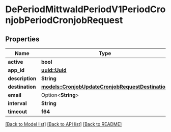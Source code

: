 # DePeriodMittwaldPeriodV1PeriodCronjobPeriodCronjobRequest

## Properties

Name | Type | Description | Notes
------------ | ------------- | ------------- | -------------
**active** | **bool** |  | 
**app_id** | [**uuid::Uuid**](uuid::Uuid.md) |  | 
**description** | **String** |  | 
**destination** | [**models::CronjobUpdateCronjobRequestDestination**](cronjob_update_cronjob_request_destination.md) |  | 
**email** | Option<**String**> |  | [optional]
**interval** | **String** |  | 
**timeout** | **f64** |  | 

[[Back to Model list]](../README.md#documentation-for-models) [[Back to API list]](../README.md#documentation-for-api-endpoints) [[Back to README]](../README.md)


